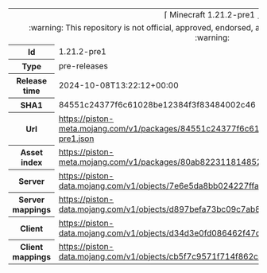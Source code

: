 <html><table>
<tr><td colspan="2" align="center"><img width="0" height="0"><br/>⌈ Minecraft 1.21.2-pre1 ⌋<br/><img width="0" height="0"></td></tr>
<tr><td colspan="2" align="center"><img width="0" height="0"><br/>
:warning: This repository is not official, approved, endorsed, associated or connected with Mojang :warning:
<br/><img width="0" height="0"></td></tr>
<tr><th>Id</th><td>1.21.2-pre1</td></tr>
<tr><th>Type</th><td>pre-releases</td></tr>
<tr><th>Release time</th><td>2024-10-08T13:22:12+00:00</td></tr>
<tr><th>SHA1</th><td>84551c24377f6c61028be12384f3f83484002c46</td></tr>
<tr><th>Url</th><td><a href="https://piston-meta.mojang.com/v1/packages/84551c24377f6c61028be12384f3f83484002c46/1.21.2-pre1.json">https://piston-meta.mojang.com/v1/packages/84551c24377f6c61028be12384f3f83484002c46/1.21.2-pre1.json</a></td></tr>
<tr><th>Asset index</th><td><a href="https://piston-meta.mojang.com/v1/packages/80ab8223118148523b970428790d747fa6b1d168/18.json">https://piston-meta.mojang.com/v1/packages/80ab8223118148523b970428790d747fa6b1d168/18.json</a></td></tr>
<tr><th>Server</th><td><a href="https://piston-data.mojang.com/v1/objects/7e6e5da8bb024227ffa0d24cfa3181e6a772bb76/server.jar">https://piston-data.mojang.com/v1/objects/7e6e5da8bb024227ffa0d24cfa3181e6a772bb76/server.jar</a></td></tr>
<tr><th>Server mappings</th><td><a href="https://piston-data.mojang.com/v1/objects/d897befa73bc09c7ab85d9927455a1c650e31666/server.txt">https://piston-data.mojang.com/v1/objects/d897befa73bc09c7ab85d9927455a1c650e31666/server.txt</a></td></tr>
<tr><th>Client</th><td><a href="https://piston-data.mojang.com/v1/objects/d34d3e0fd086462f47c3312e7ba68c78a4fe325e/client.jar">https://piston-data.mojang.com/v1/objects/d34d3e0fd086462f47c3312e7ba68c78a4fe325e/client.jar</a></td></tr>
<tr><th>Client mappings</th><td><a href="https://piston-data.mojang.com/v1/objects/cb5f7c9571f714f862ccb4dc0b533629d2baae54/client.txt">https://piston-data.mojang.com/v1/objects/cb5f7c9571f714f862ccb4dc0b533629d2baae54/client.txt</a></td></tr>
</table></html>